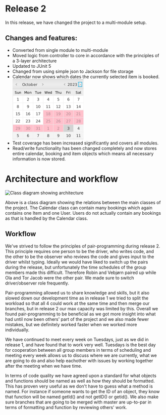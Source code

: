 # Release 2
In this release, we have changed the project to a multi-module setup.

## Changes and features:
- Converted from single module to multi-module
- Moved logic from controller to core in accordance with the principles of a 3-layer architecture
- Updated to JUnit 5
- Changed from using simple json to Jackson for file storage
- Calendar now shows which dates the currently selected item is booked. 
![Calendar with booked dates](calendar_booked_example.png)
- Test coverage has been increased significantly and covers all modules. 
- Read/write functionality has been changed completely and now stores entire calendar, booking and item objects which means all necessary information is now stored. 


# Architecture and workflow
![Class diagram showing architecture](https://www.plantuml.com/plantuml/png/XPJ1ZXiX38RlF0NA2QhkeTTLjTgawI7IgZsi-W3EO25Q1YfWK-tRTo5umZ0pocNYs9_DRnln71E4z3PQDbY8aNy3Yqv1O8mi_iZt8S3xYudfwy7xFyRf9tw-6d76NRnHFE3eBrX1OLmYzgJa0WQbQbJK3ABb7G4QKxMZQDcSRn4SDt5_0MFXR76gxV3VWShNXkj_neXvvAU4Ov61wkVvDmwfYVsA6Awnq7XV_03s20bv6MUsLgFeL1URpQVnbsQdn2SEjXXnqaaJZ9XAGAne-BmyMgxa7-ZyiYsZPATFjyXM0PgLM4nlCoE8Pffhr2irijRSMi9tfpgSskxNgplLijyn0O52tIfrAsyJ8K5oUxKPszVjphZN5BAH_DKGT6LB0upbxuroC6BdKXY7OFucunr5odu_pDEHygVH_O0HHLDCTjLqHMIVUBmT8vOdBykq2SjgpILiDEiIe06K1J6Mlzq0gkjQWOZj5WdeMoJ_KXH59b44js_KoINK6CfcSnEngmXAPRUuRQEDqmiwHvHiNjhTbnt_zF30ToEuzns_NPd1kmJ6HKOk8lDlBdYFgJA8ARBwu_ewp-ZKssZ_0m00)

Above is a class diagram showing the relations between the main classes of the project. The Calendar class can contain many bookings which again contains one Item and one User. Users do not actually contain any bookings as that is handled by the Calendar class.

## Workflow
We've strived to follow the principles of pair-programming during release 2. This principle requires one person to be the driver, who writes code, and the other to be the observer who reviews the code and gives input to the driver whilst typing. Ideally we would have liked to switch up the pairs during the release, but unfortunately the time schedules of the group members made this difficult. Therefore Robin and Vebjørn paired up while Ola and Tor Jacob were the other pair. We made sure to switch driver/observer role frequently.

Pair-programming allowed us to share knowledge and skills, but it also slowed down our development time as in release 1 we tried to split the workload so that all 4 could work at the same time and then merge our branches, but in release 2 our max capacity was limited by this. Overall we found pair-programming to be beneficial as we got more insight into what had until now been others' part of the project and we also made fewer mistakes, but we definitely worked faster when we worked more individually.

We have continued to meet every week on Tuesdays, just as we did in release 1, and have found that to work very well. Tuesdays is the best day for cooperation between all group members in terms of scheduling and meeting every week allows us to discuss where we are currently, what we are going to do and also help eachother with issues by working together after the meeting when we have time.

In terms of code quality we have agreed upon a standard for what objects and functions should be named as well as how they should be formatted. This has proven very useful as we don't have to guess what a method is named. For instance if someone wants to get the ID of an object, they know that function will be named getId() and not getID() or getid(). We also make sure branches that are going to be merged with master are up-to-par in terms of formatting and function by reviewing others' work.